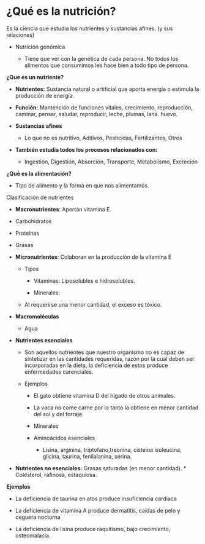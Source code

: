 # **¿Qué es la nutrición?**
Es la ciencia que estudia los nutrientes y sustancias afines. (y sus relaciones)
* Nutrición genómica

	* Tiene que ver con la genética de cada persona. No todos los alimentos que consumimos les hace bien a todo tipo de persona.

**¿Que es un nutriente?**
* **Nutrientes:** Sustancia natural o artificial que aporta energía o estimula la producción de energía.

* **Función:** Mantención de funciones vitales, crecimiento, reproducción, caminar, pensar, saludar, reproducir, leche, plumas, lana. huevo.

* **Sustancias afines**

	* Lo que no es nutritivo, Aditivos, Pesticidas, Fertilizantes, Otros

* **También estudia todos los procesos relacionados con:**

	* Ingestión, Digestión, Absorción, Transporte, Metabolismo, Excreción

**¿Qué es la alimentación?**
* Tipo de alimento y la forma en que nos alimentamos.

Clasificación de nutrientes
* **Macronutrientes**: Aportan vitamina E. 

* Carbohidratos	

* Proteínas

* Grasas

* **Micronutrientes**: Colaboran en la producción de la vitamina E

	* Tipos

		* Vitaminas: Liposolubles e hidrosolubles. 

		* Minerales: 

	* Al requerirse una menor cantidad, el exceso es tóxico.

* **Macromoléculas**

	* Agua

* **Nutrientes esenciales**

	* Son aquellos nutrientes que nuestro organismo no es capaz de sintetizar en las cantidades requeridas, razón por la cual deben ser incorporadas en la dieta, la deficiencia de estos produce enfermedades carenciales.

	* Ejemplos

		* El gato obtiene vitamina D del hígado de otros animales. 

		* La vaca no come carne por lo tanto la obtiene en menor cantidad del sol y del forraje.

		* Minerales

		* Aminoácidos esenciales

			* Lisina, arginina, triptofano,treonina, cisteina isoleucina, glicina, taurina, fenilalanina, serina.

* **Nutrientes no esenciales:** Grasas saturadas (en menor cantidad).	* Colesterol, rafinosa, estaquiosa.

**Ejemplos**
* La deficiencia de taurina en atos produce insuficiencia cardiaca

* La deficiencia de vitamina A produce dermatitis, caídas de pelo y ceguera nocturna

* La deficiencia de lisina produce raquitismo, bajo crecimiento, osteomalacia.

